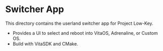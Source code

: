 # Switcher App

This directory contains the userland switcher app for Project Low-Key.
- Provides a UI to select and reboot into VitaOS, Adrenaline, or Custom OS.
- Build with VitaSDK and CMake.